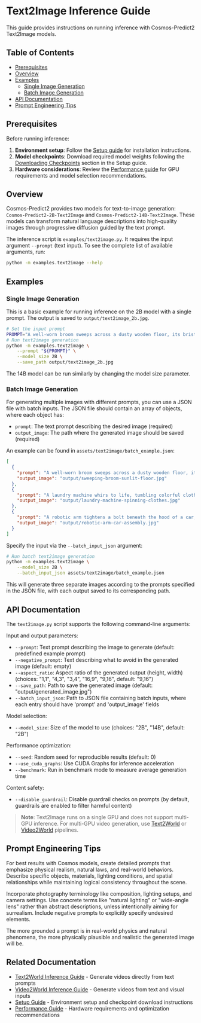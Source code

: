 # Text2Image Inference Guide

This guide provides instructions on running inference with Cosmos-Predict2 Text2Image models.

## Table of Contents
- [Prerequisites](#prerequisites)
- [Overview](#overview)
- [Examples](#examples)
  - [Single Image Generation](#single-image-generation)
  - [Batch Image Generation](#batch-image-generation)
- [API Documentation](#api-documentation)
- [Prompt Engineering Tips](#prompt-engineering-tips)

## Prerequisites

Before running inference:

1. **Environment setup**: Follow the [Setup guide](setup.md) for installation instructions.
2. **Model checkpoints**: Download required model weights following the [Downloading Checkpoints](setup.md#downloading-checkpoints) section in the Setup guide.
3. **Hardware considerations**: Review the [Performance guide](performance.md) for GPU requirements and model selection recommendations.

## Overview

Cosmos-Predict2 provides two models for text-to-image generation: `Cosmos-Predict2-2B-Text2Image` and `Cosmos-Predict2-14B-Text2Image`. These models can transform natural language descriptions into high-quality images through progressive diffusion guided by the text prompt.

The inference script is `examples/text2image.py`.
It requires the input argument `--prompt` (text input).
To see the complete list of available arguments, run:
```bash
python -m examples.text2image --help
```

## Examples

### Single Image Generation

This is a basic example for running inference on the 2B model with a single prompt.
The output is saved to `output/text2image_2b.jpg`.
```bash
# Set the input prompt
PROMPT="A well-worn broom sweeps across a dusty wooden floor, its bristles gathering crumbs and flecks of debris in swift, rhythmic strokes. Dust motes dance in the sunbeams filtering through the window, glowing momentarily before settling. The quiet swish of straw brushing wood is interrupted only by the occasional creak of old floorboards. With each pass, the floor grows cleaner, restoring a sense of quiet order to the humble room."
# Run text2image generation
python -m examples.text2image \
    --prompt "${PROMPT}" \
    --model_size 2B \
    --save_path output/text2image_2b.jpg
```
The 14B model can be run similarly by changing the model size parameter.

### Batch Image Generation

For generating multiple images with different prompts, you can use a JSON file with batch inputs. The JSON file should contain an array of objects, where each object has:
- `prompt`: The text prompt describing the desired image (required)
- `output_image`: The path where the generated image should be saved (required)

An example can be found in `assets/text2image/batch_example.json`:
```json
[
  {
    "prompt": "A well-worn broom sweeps across a dusty wooden floor, its bristles gathering crumbs and flecks of debris in swift, rhythmic strokes. Dust motes dance in the sunbeams filtering through the window, glowing momentarily before settling. The quiet swish of straw brushing wood is interrupted only by the occasional creak of old floorboards. With each pass, the floor grows cleaner, restoring a sense of quiet order to the humble room.",
    "output_image": "output/sweeping-broom-sunlit-floor.jpg"
  },
  {
    "prompt": "A laundry machine whirs to life, tumbling colorful clothes behind the foggy glass door. Suds begin to form in a frothy dance, clinging to fabric as the drum spins. The gentle thud of shifting clothes creates a steady rhythm, like a heartbeat of the home. Outside the machine, a quiet calm fills the room, anticipation building for the softness and warmth of freshly laundered garments.",
    "output_image": "output/laundry-machine-spinning-clothes.jpg"
  },
  {
    "prompt": "A robotic arm tightens a bolt beneath the hood of a car, its tool head rotating with practiced torque. The metal-on-metal sound clicks into place, and the arm pauses briefly before retracting with a soft hydraulic hiss. Overhead lights reflect off the glossy vehicle surface, while scattered tools and screens blink in the background—a garage scene reimagined through the lens of precision engineering.",
    "output_image": "output/robotic-arm-car-assembly.jpg"
  }
]
```
Specify the input via the `--batch_input_json` argument:
```bash
# Run batch text2image generation
python -m examples.text2image \
    --model_size 2B \
    --batch_input_json assets/text2image/batch_example.json
```

This will generate three separate images according to the prompts specified in the JSON file, with each output saved to its corresponding path.

## API Documentation

The `text2image.py` script supports the following command-line arguments:

Input and output parameters:
- `--prompt`: Text prompt describing the image to generate (default: predefined example prompt)
- `--negative_prompt`: Text describing what to avoid in the generated image (default: empty)
- `--aspect_ratio`: Aspect ratio of the generated output (height, width) (choices: "1,1", "4,3", "3,4", "16,9", "9,16", default: "9,16")
- `--save_path`: Path to save the generated image (default: "output/generated_image.jpg")
- `--batch_input_json`: Path to JSON file containing batch inputs, where each entry should have 'prompt' and 'output_image' fields

Model selection:
- `--model_size`: Size of the model to use (choices: "2B", "14B", default: "2B")

Performance optimization:
- `--seed`: Random seed for reproducible results (default: 0)
- `--use_cuda_graphs`: Use CUDA Graphs for inference acceleration
- `--benchmark`: Run in benchmark mode to measure average generation time

Content safety:
- `--disable_guardrail`: Disable guardrail checks on prompts (by default, guardrails are enabled to filter harmful content)

> **Note**: Text2Image runs on a single GPU and does not support multi-GPU inference. For multi-GPU video generation, use [Text2World](inference_text2world.md) or [Video2World](inference_video2world.md) pipelines.

## Prompt Engineering Tips

For best results with Cosmos models, create detailed prompts that emphasize physical realism, natural laws, and real-world behaviors. Describe specific objects, materials, lighting conditions, and spatial relationships while maintaining logical consistency throughout the scene.

Incorporate photography terminology like composition, lighting setups, and camera settings. Use concrete terms like "natural lighting" or "wide-angle lens" rather than abstract descriptions, unless intentionally aiming for surrealism. Include negative prompts to explicitly specify undesired elements.

The more grounded a prompt is in real-world physics and natural phenomena, the more physically plausible and realistic the generated image will be.

## Related Documentation

- [Text2World Inference Guide](inference_text2world.md) - Generate videos directly from text prompts
- [Video2World Inference Guide](inference_video2world.md) - Generate videos from text and visual inputs
- [Setup Guide](setup.md) - Environment setup and checkpoint download instructions
- [Performance Guide](performance.md) - Hardware requirements and optimization recommendations
